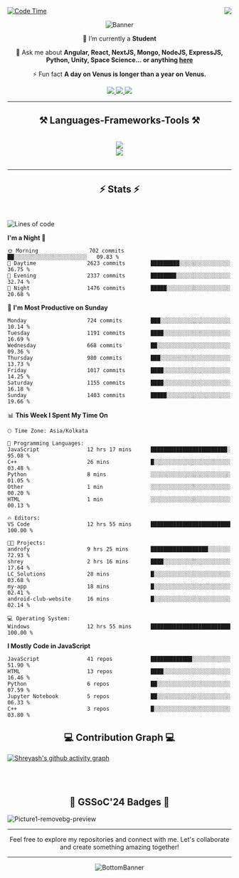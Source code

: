 <div>
 
<img align="right" src="https://visitor-badge.laobi.icu/badge?page_id=shreyash3087.shreyash3087" />

 [![Code Time](https://wakatime.com/badge/user/cd5f70df-e644-46f4-a03b-e1ce78615131.svg)](https://wakatime.com/@cd5f70df-e644-46f4-a03b-e1ce78615131)
 
</div>


<div align="center">
 
![Banner](https://github.com/user-attachments/assets/fe33d289-b057-4d85-ad76-3103802aa9e1)

</div>


<div align="center">
 
 🔭 I’m currently a **Student** 

💬 Ask me about **Angular, React, NextJS, Mongo, NodeJS, ExpressJS, Python, Unity, Space Science... or anything [here](https://github.com/shreyash3087/shreyash3087/issues)**

⚡ Fun fact **A day on Venus is longer than a year on Venus.**

</div>
 
<div align="center"> 
  <a href="mailto:shreyash3087@gmail.com">
    <img src="https://img.shields.io/badge/Gmail-333333?style=for-the-badge&logo=gmail&logoColor=red" />
  </a>
  <a href="https://www.linkedin.com/in/shreyash-srivastava-1a1161280" target="_blank">
    <img src="https://img.shields.io/badge/LinkedIn-0077B5?style=for-the-badge&logo=linkedin&logoColor=white" target="_blank" />
  </a>
  <a href="https://github.com/shreyash3087" target="_blank">
     <img src="https://img.shields.io/badge/Github-FF5722?style=for-the-badge&logo=github&logoColor=white" target="_blank" />
  </a>
</div>
<hr/>
 
<h2 align="center">⚒️ Languages-Frameworks-Tools ⚒️</h2>
<br/>
<div align="center">
    <img src="https://skillicons.dev/icons?i=react,bootstrap,html,css,vscode,github,figma,cpp,vercel,netlify" /><br>
    <img src="https://skillicons.dev/icons?i=tailwind,git,nodejs,python,javascript,typescript,express,firebase,mongodb,nextjs,unity,azure,blender" /><br>
</div>

<br/>
<hr/>

<h2 align="center">⚡ Stats ⚡</h2>

<br>
<div>
 
 
<!--START_SECTION:waka-->
![Lines of code](https://img.shields.io/badge/From%20Hello%20World%20I%27ve%20Written-5.1%20million%20lines%20of%20code-blue)

**I'm a Night 🦉** 

```text
🌞 Morning                702 commits         ██░░░░░░░░░░░░░░░░░░░░░░░   09.83 % 
🌆 Daytime                2623 commits        █████████░░░░░░░░░░░░░░░░   36.75 % 
🌃 Evening                2337 commits        ████████░░░░░░░░░░░░░░░░░   32.74 % 
🌙 Night                  1476 commits        █████░░░░░░░░░░░░░░░░░░░░   20.68 % 
```
📅 **I'm Most Productive on Sunday** 

```text
Monday                   724 commits         ███░░░░░░░░░░░░░░░░░░░░░░   10.14 % 
Tuesday                  1191 commits        ████░░░░░░░░░░░░░░░░░░░░░   16.69 % 
Wednesday                668 commits         ██░░░░░░░░░░░░░░░░░░░░░░░   09.36 % 
Thursday                 980 commits         ███░░░░░░░░░░░░░░░░░░░░░░   13.73 % 
Friday                   1017 commits        ████░░░░░░░░░░░░░░░░░░░░░   14.25 % 
Saturday                 1155 commits        ████░░░░░░░░░░░░░░░░░░░░░   16.18 % 
Sunday                   1403 commits        █████░░░░░░░░░░░░░░░░░░░░   19.66 % 
```


📊 **This Week I Spent My Time On** 

```text
🕑︎ Time Zone: Asia/Kolkata

💬 Programming Languages: 
JavaScript               12 hrs 17 mins      ████████████████████████░   95.08 % 
C++                      26 mins             █░░░░░░░░░░░░░░░░░░░░░░░░   03.48 % 
Python                   8 mins              ░░░░░░░░░░░░░░░░░░░░░░░░░   01.05 % 
Other                    1 min               ░░░░░░░░░░░░░░░░░░░░░░░░░   00.20 % 
HTML                     1 min               ░░░░░░░░░░░░░░░░░░░░░░░░░   00.13 % 

🔥 Editors: 
VS Code                  12 hrs 55 mins      █████████████████████████   100.00 % 

🐱‍💻 Projects: 
androfy                  9 hrs 25 mins       ██████████████████░░░░░░░   72.93 % 
shrey                    2 hrs 16 mins       ████░░░░░░░░░░░░░░░░░░░░░   17.64 % 
LC_Solutions             28 mins             █░░░░░░░░░░░░░░░░░░░░░░░░   03.68 % 
my-app                   18 mins             █░░░░░░░░░░░░░░░░░░░░░░░░   02.41 % 
android-club-website     16 mins             █░░░░░░░░░░░░░░░░░░░░░░░░   02.14 % 

💻 Operating System: 
Windows                  12 hrs 55 mins      █████████████████████████   100.00 % 
```

**I Mostly Code in JavaScript** 

```text
JavaScript               41 repos            █████████████░░░░░░░░░░░░   51.90 % 
HTML                     13 repos            ████░░░░░░░░░░░░░░░░░░░░░   16.46 % 
Python                   6 repos             ██░░░░░░░░░░░░░░░░░░░░░░░   07.59 % 
Jupyter Notebook         5 repos             ██░░░░░░░░░░░░░░░░░░░░░░░   06.33 % 
C++                      3 repos             █░░░░░░░░░░░░░░░░░░░░░░░░   03.80 % 
```




<!--END_SECTION:waka-->

</div>

<div>
  <div align="center" ><h2 align="center">💻 Contribution Graph 💻</h2></div>
 
  [![Shreyash's github activity graph](https://github-readme-activity-graph.vercel.app/graph?username=shreyash3087&hide_border=true&theme=github)](https://github.com/ashutosh00710/github-readme-activity-graph)
 
</div>

<br/><br/>

<h2 align="center">🔰 GSSoC'24 Badges 🔰</h2>

![Picture1-removebg-preview](https://github.com/user-attachments/assets/4ece96a5-043a-44df-b51b-40738d3603ff)

<div align="center"> 
  <hr/>
  Feel free to explore my repositories and connect with me. Let's collaborate and create something amazing together!
  <hr/>
</div>

<div align="center">
 
![BottomBanner](https://github.com/user-attachments/assets/7afe064f-9b9f-401d-bec1-35c8625bb3dc)

</div>

